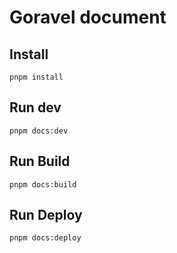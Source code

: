# Goravel document

## Install

```
pnpm install
```

## Run dev

```
pnpm docs:dev
```

## Run Build

```
pnpm docs:build
```

## Run Deploy

```
pnpm docs:deploy
```
